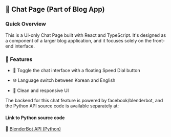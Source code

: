 ## 💬 Chat Page (Part of Blog App)

### Quick Overview
This is a UI-only Chat Page built with React and TypeScript. It's designed as a component of a larger blog application, and it focuses solely on the front-end interface.

### 🔧 Features
- 🚀 Toggle the chat interface with a floating Speed Dial button

- 🌐 Language switch between Korean and English

- 💬 Clean and responsive UI

The backend for this chat feature is powered by facebook/blenderbot, and the Python API source code is available separately at:

#### Link to Python source code
🔗 [BlenderBot API (Python)](https://github.com/elodrigo/rpi5)

